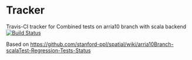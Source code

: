 # Tracker
Travis-CI tracker for Combined tests on arria10 branch with scala backend
[![Build Status](https://travis-ci.org/mattfel1/Tracker.svg?branch=ClassCombined-Brancharria10-Backendscala-Tracker)](https://travis-ci.org/mattfel1/Tracker)

Based on https://github.com/stanford-ppl/spatial/wiki/arria10Branch-scalaTest-Regression-Tests-Status
